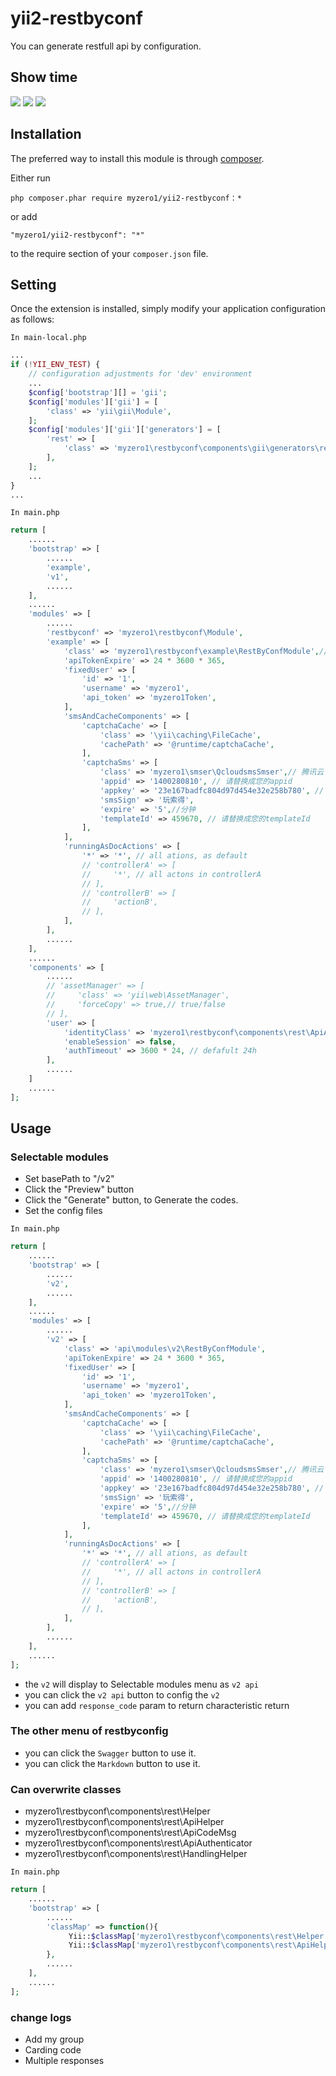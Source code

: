 yii2-restbyconf
========================

You can generate restfull api by configuration.

Show time
------------

![](https://github.com/myzero1/show-time/blob/master/yii2-restbyconf/screenshot/104.png)
![](https://github.com/myzero1/show-time/blob/master/yii2-restbyconf/screenshot/102.png)
![](https://github.com/myzero1/show-time/blob/master/yii2-restbyconf/screenshot/103.png)

Installation
------------

The preferred way to install this module is through [composer](http://getcomposer.org/download/).

Either run

```
php composer.phar require myzero1/yii2-restbyconf：*
```

or add

```
"myzero1/yii2-restbyconf": "*"
```

to the require section of your `composer.json` file.



Setting
-----

Once the extension is installed, simply modify your application configuration as follows:


`In main-local.php`

```php
...
if (!YII_ENV_TEST) {
    // configuration adjustments for 'dev' environment
    ...
    $config['bootstrap'][] = 'gii';
    $config['modules']['gii'] = [
        'class' => 'yii\gii\Module',
    ];
    $config['modules']['gii']['generators'] = [
        'rest' => [
            'class' => 'myzero1\restbyconf\components\gii\generators\rest\Generator'
        ],
    ];
    ...
}
...
```

`In main.php`

```php
return [
    ......
    'bootstrap' => [
        ......
        'example',
        'v1',
        ......
    ],
    ......
    'modules' => [
        ......
        'restbyconf' => 'myzero1\restbyconf\Module',
        'example' => [
            'class' => 'myzero1\restbyconf\example\RestByConfModule',// should add table to db by 'yii2-restbyconf/src/user.sql'
            'apiTokenExpire' => 24 * 3600 * 365,
            'fixedUser' => [
                'id' => '1',
                'username' => 'myzero1',
                'api_token' => 'myzero1Token',
            ],
            'smsAndCacheComponents' => [
                'captchaCache' => [
                    'class' => '\yii\caching\FileCache',
                    'cachePath' => '@runtime/captchaCache',
                ],
                'captchaSms' => [
                    'class' => 'myzero1\smser\QcloudsmsSmser',// 腾讯云
                    'appid' => '1400280810', // 请替换成您的appid
                    'appkey' => '23e167badfc804d97d454e32e258b780', // 请替换成您的apikey
                    'smsSign' => '玩索得',
                    'expire' => '5',//分钟
                    'templateId' => 459670, // 请替换成您的templateId
                ],
            ],
            'runningAsDocActions' => [
                '*' => '*', // all ations, as default
                // 'controllerA' => [
                //     '*', // all actons in controllerA
                // ],
                // 'controllerB' => [
                //     'actionB',
                // ],
            ],
        ],
        ......
    ],
    ......
    'components' => [
        ......
        // 'assetManager' => [
        //     'class' => 'yii\web\AssetManager',
        //     'forceCopy' => true,// true/false
        // ],
        'user' => [
            'identityClass' => 'myzero1\restbyconf\components\rest\ApiAuthenticator',
            'enableSession' => false,
            'authTimeout' => 3600 * 24, // defafult 24h
        ],
        ......
    ]
    ......
];
```


Usage
-----

### Selectable modules
* Set basePath to "/v2"
* Click the "Preview" button
* Click the "Generate" button, to Generate the codes.
* Set the config files

`In main.php`

```php
return [
    ......
    'bootstrap' => [
        ......
        'v2',
        ......
    ],
    ......
    'modules' => [
        ......
        'v2' => [
            'class' => 'api\modules\v2\RestByConfModule',
            'apiTokenExpire' => 24 * 3600 * 365,
            'fixedUser' => [
                'id' => '1',
                'username' => 'myzero1',
                'api_token' => 'myzero1Token',
            ],
            'smsAndCacheComponents' => [
                'captchaCache' => [
                    'class' => '\yii\caching\FileCache',
                    'cachePath' => '@runtime/captchaCache',
                ],
                'captchaSms' => [
                    'class' => 'myzero1\smser\QcloudsmsSmser',// 腾讯云
                    'appid' => '1400280810', // 请替换成您的appid
                    'appkey' => '23e167badfc804d97d454e32e258b780', // 请替换成您的apikey
                    'smsSign' => '玩索得',
                    'expire' => '5',//分钟
                    'templateId' => 459670, // 请替换成您的templateId
                ],
            ],
            'runningAsDocActions' => [
                '*' => '*', // all ations, as default
                // 'controllerA' => [
                //     '*', // all actons in controllerA
                // ],
                // 'controllerB' => [
                //     'actionB',
                // ],
            ],
        ],
        ......
    ],
    ......
];
```
* the `v2` will display to Selectable modules menu as `v2 api`
* you can click the `v2 api` button to config the `v2`
* you can add `response_code` param to return characteristic return

### The other menu of restbyconfig
* you can click the `Swagger` button to use it.
* you can click the `Markdown` button to use it.

### Can overwrite classes
* myzero1\restbyconf\components\rest\Helper
* myzero1\restbyconf\components\rest\ApiHelper
* myzero1\restbyconf\components\rest\ApiCodeMsg
* myzero1\restbyconf\components\rest\ApiAuthenticator
* myzero1\restbyconf\components\rest\HandlingHelper


`In main.php`

```php
return [
    ......
    'bootstrap' => [
        ......
        'classMap' => function(){
             Yii::$classMap['myzero1\restbyconf\components\rest\Helper'] = '@app/modules/v1/components/Helper.php';
             Yii::$classMap['myzero1\restbyconf\components\rest\ApiHelper'] = 'path/to/ApiHelper.php';
        },
        ......
    ],
    ......
];
```

### change logs
* Add my group
* Carding code
* Multiple responses

